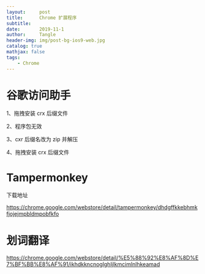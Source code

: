 ```yaml
---
layout:     post
title:      Chrome 扩展程序
subtitle:   
date:       2019-11-1
author:     Tangle
header-img: img/post-bg-ios9-web.jpg
catalog: true
mathjax: false
tags:
    - Chrome
---
```


# 谷歌访问助手

1、拖拽安装 crx 后缀文件

2、程序包无效

3、cxr 后缀名改为 zip 并解压

4、拖拽安装 crx 后缀文件

# Tampermonkey

下载地址

https://chrome.google.com/webstore/detail/tampermonkey/dhdgffkkebhmkfjojejmpbldmpobfkfo

# 划词翻译

<https://chrome.google.com/webstore/detail/%E5%88%92%E8%AF%8D%E7%BF%BB%E8%AF%91/ikhdkkncnoglghljlkmcimlnlhkeamad>
